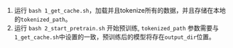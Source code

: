 1. 运行 `bash 1_get_cache.sh`，加载并且tokenize所有的数据，并且存储在本地的`tokenized_path`。
2. 运行 `bash 2_start_pretrain.sh` 开始预训练, `tokenized_path` 参数需要与 `1_get_cache.sh`中设置的一致，预训练后的模型将存在`output_dir`位置。